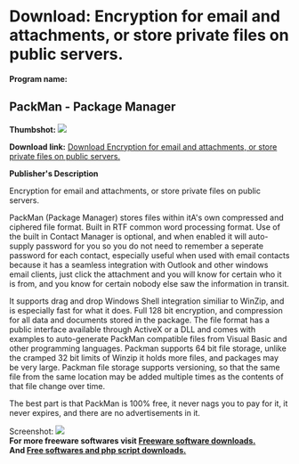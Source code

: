 # Download: Encryption for email and attachments, or store private files on public servers.

**Program name:**

## PackMan - Package Manager

  
**Thumbshot:** ![](http://www.freewarefiles.com/screenshot/PackManencrypt_md.gif)   
  
**Download link:** [Download Encryption for email and attachments, or store private files on public servers.](http://freesoftwares.boysofts.com/PackMan---Package-Manager_program_18299.html)  
  


**Publisher's Description**  
  


Encryption for email and attachments, or store private files on public servers. 

PackMan (Package Manager) stores files within itA's own compressed and ciphered file format. Built in RTF common word processing format. Use of the built in Contact Manager is optional, and when enabled it will auto-supply password for you so you do not need to remember a seperate password for each contact, especially useful when used with email contacts because it has a seamless integration with Outlook and other windows email clients, just click the attachment and you will know for certain who it is from, and you know for certain nobody else saw the information in transit. 

It supports drag and drop Windows Shell integration similiar to WinZip, and is especially fast for what it does. Full 128 bit encryption, and compression for all data and documents stored in the package. The file format has a public interface available through ActiveX or a DLL and comes with examples to auto-generate PackMan compatible files from Visual Basic and other programming languages. Packman supports 64 bit file storage, unlike the cramped 32 bit limits of Winzip it holds more files, and packages may be very large. Packman file storage supports versioning, so that the same file from the same location may be added multiple times as the contents of that file change over time. 

The best part is that PackMan is 100% free, it never nags you to pay for it, it never expires, and there are no advertisements in it. 

  
  
Screenshot: ![](http://www.freewarefiles.com/screenshot/PackManencrypt.gif)   
**For more freeware softwares visit [Freeware software downloads.](http://freesoftwares.boysofts.com/)**   
**And [Free softwares and php script downloads.](http://www.boysofts.com/)**
